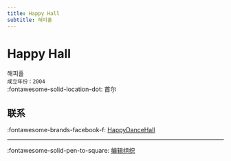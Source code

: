 ```yaml
---
title: Happy Hall 
subtitle: 해피홀
---
```


# Happy Hall 

해피홀  
`成立年份：2004`  
:fontawesome-solid-location-dot: 首尔  


## 联系

:fontawesome-brands-facebook-f: [HappyDanceHall](https://www.facebook.com/HappyDanceHall)  

---

:fontawesome-solid-pen-to-square: [编辑组织](https://github.com/swingdance/orgs/issues/new?assignees=&labels=update+org&projects=&template=03-update_entity.yml&title=Update%20Org%3A%20ko_KR%20%E2%80%A2%20Happy%20Hall%C2%A0&region=ko_KR&id=happy-hall&name=Happy%20Hall%C2%A0)
